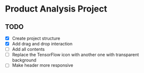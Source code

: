 # Product Analysis Project

## TODO
- [x] Create project structure
- [x] Add drag and drop interaction
- [ ] Add all contents
- [ ] Replace the TensorFlow icon with another one with transparent background
- [ ] Make header more responsive
